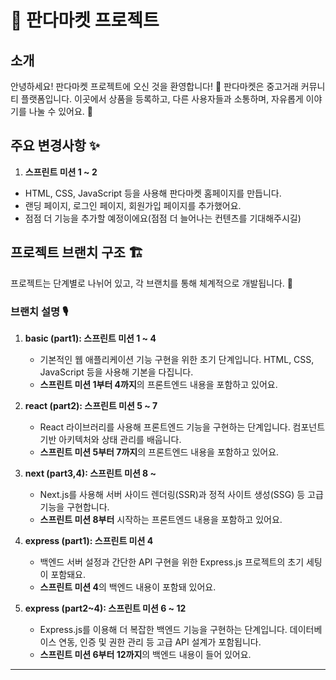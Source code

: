 # 🐼 판다마켓 프로젝트

## 소개

안녕하세요! 판다마켓 프로젝트에 오신 것을 환영합니다! 🥳
판다마켓은 중고거래 커뮤니티 플랫폼입니다. 이곳에서 상품을 등록하고, 다른 사용자들과 소통하며, 자유롭게 이야기를 나눌 수 있어요. 🚀

## 주요 변경사항 ✨

1. **스프린트 미션 1 ~ 2**

- HTML, CSS, JavaScript 등을 사용해 판다마켓 홈페이지를 만듭니다.
- 랜딩 페이지, 로그인 페이지, 회원가입 페이지를 추가했어요.
- 점점 더 기능을 추가할 예정이에요(점점 더 늘어나는 컨텐츠를 기대해주시길)

## 프로젝트 브랜치 구조 🏗️

프로젝트는 단계별로 나뉘어 있고, 각 브랜치를 통해 체계적으로 개발됩니다. 🎯

### 브랜치 설명 🎙️

1. **basic (part1): 스프린트 미션 1 ~ 4**

   - 기본적인 웹 애플리케이션 기능 구현을 위한 초기 단계입니다. HTML, CSS, JavaScript 등을 사용해 기본을 다집니다.
   - **스프린트 미션 1부터 4까지**의 프론트엔드 내용을 포함하고 있어요.

2. **react (part2): 스프린트 미션 5 ~ 7**

   - React 라이브러리를 사용해 프론트엔드 기능을 구현하는 단계입니다. 컴포넌트 기반 아키텍처와 상태 관리를 배웁니다.
   - **스프린트 미션 5부터 7까지**의 프론트엔드 내용을 포함하고 있어요.

3. **next (part3,4): 스프린트 미션 8 ~**

   - Next.js를 사용해 서버 사이드 렌더링(SSR)과 정적 사이트 생성(SSG) 등 고급 기능을 구현합니다.
   - **스프린트 미션 8부터** 시작하는 프론트엔드 내용을 포함하고 있어요.

4. **express (part1): 스프린트 미션 4**

   - 백엔드 서버 설정과 간단한 API 구현을 위한 Express.js 프로젝트의 초기 세팅이 포함돼요.
   - **스프린트 미션 4**의 백엔드 내용이 포함돼 있어요.

5. **express (part2~4): 스프린트 미션 6 ~ 12**
   - Express.js를 이용해 더 복잡한 백엔드 기능을 구현하는 단계입니다. 데이터베이스 연동, 인증 및 권한 관리 등 고급 API 설계가 포함됩니다.
   - **스프린트 미션 6부터 12까지**의 백엔드 내용이 들어 있어요.

---
